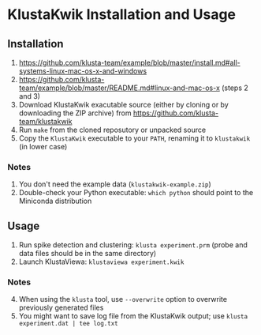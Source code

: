 # KlustaKwik Installation and Usage

## Installation

1. https://github.com/klusta-team/example/blob/master/install.md#all-systems-linux-mac-os-x-and-windows
2. https://github.com/klusta-team/example/blob/master/README.md#linux-and-mac-os-x (steps 2 and 3)
3. Download KlustaKwik exacutable source (either by cloning or by downloading the ZIP archive) from https://github.com/klusta-team/klustakwik
4. Run `make` from the cloned reposutory or unpacked source
5. Copy the `KlustaKwik` executable to your `PATH`, renaming it to `klustakwik` (in lower case)

### Notes

1. You don't need the example data (`klustakwik-example.zip`)
2. Double-check your Python executable: `which python` should point to the Miniconda distribution

## Usage

1. Run spike detection and clustering: `klusta experiment.prm` (probe and data files should be in the same directory)
2. Launch KlustaViewa: `klustaviewa experiment.kwik`

### Notes

4. When using the `klusta` tool, use `--overwrite` option to overwrite previously generated files
3. You might want to save log file from the KlustaKwik output; use `klusta experiment.dat | tee log.txt`
